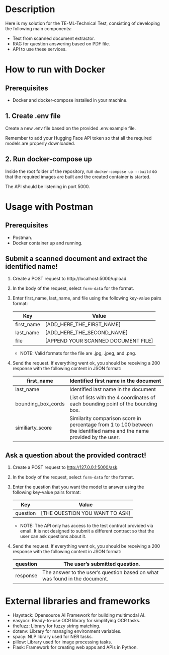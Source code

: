 # Description

Here is my solution for the TE-ML-Technical Test, consisting of developing the following main components:

- Text from scanned document extractor.
- RAG for question answering based on PDF file.
- API to use these services.

# How to run with Docker

## Prerequisites

- Docker and docker-compose installed in your machine.

## 1. Create .env file

Create a new .env file based on the provided .env.example file.

Remember to add your Hugging Face API token so that all the required models are properly downloaded.

## 2. Run docker-compose up

Inside the root folder of the repository, run `docker-compose up --build` so that the required images are built and the created container is started.

The API should be listening in port 5000.

# Usage with Postman

## Prerequisites

- Postman.
- Docker container up and running.

## Submit a scanned document and extract the identified name!

1. Create a POST request to http://localhost:5000/upload.
2. In the body of the request, select `form-data` for the format.
3. Enter first_name, last_name, and file using the following key-value pairs format:
    
    
    | Key | Value |
    | --- | --- |
    | first_name | [ADD_HERE_THE_FIRST_NAME] |
    | last_name | [ADD_HERE_THE_SECOND_NAME] |
    | file | [APPEND YOUR SCANNED DOCUMENT FILE] |
    - NOTE: Valid formats for the file are .jpg, .jpeg, and .png.
4. Send the request. If everything went ok, you should be receiving a 200 response with the following content in JSON format:
    
    
    | first_name | Identified first name in the document |
    | --- | --- |
    | last_name | Identified last name in the document |
    | bounding_box_cords | List of lists with the 4 coordinates of each bounding point of the bounding box. |
    | similiarty_score | Similarity comparison score in percentage from 1 to 100 between the identified name and the name provided by the user.  |

## Ask a question about the provided contract!

1. Create a POST request to http://127.0.0.1:5000/ask.
2. In the body of the request, select `form-data` for the format.
3. Enter the question that you want the model to answer using the following key-value pairs format:
    
    
    | Key | Value |
    | --- | --- |
    | question | [THE QUESTION YOU WANT TO ASK] |
    - NOTE: The API only has access to the test contract provided via email. It is not designed to submit a different contract so that the user can ask questions about it.
4. Send the request. If everything went ok, you should be receiving a 200 response with the following content in JSON format:
    
    
    | question | The user’s submitted question. |
    | --- | --- |
    | response | The answer to the user’s question based on what was found in the document. |

# External libraries and frameworks

- Haystack: Opensource AI Framework for building multimodal AI.
- easyocr: Ready-to-use OCR library for simplifying OCR tasks.
- thefuzz: Library for fuzzy string matching.
- dotenv: Library for managing environment variables.
- spacy: NLP library used for NER tasks.
- pillow: Library used for image processing tasks.
- Flask: Framework for creating web apps and APIs in Python.